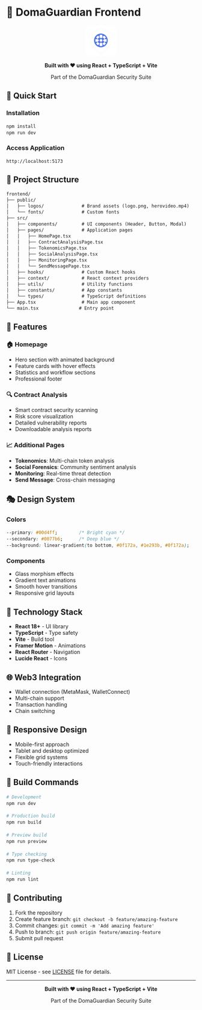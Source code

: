 # 🎨 DomaGuardian Frontend

<div align="center">
  <img src="public/logos/logo.png" alt="DomaGuardian Logo" width="80" height="80">
  
  <p><strong>Built with ❤️ using React + TypeScript + Vite</strong></p>
  <p>Part of the DomaGuardian Security Suite</p>
</div>

## 🚀 Quick Start

### Installation
```bash
npm install
npm run dev
```

### Access Application
```
http://localhost:5173
```

## 📁 Project Structure

```
frontend/
├── public/
│   ├── logos/              # Brand assets (logo.png, herovideo.mp4)
│   └── fonts/              # Custom fonts
├── src/
│   ├── components/         # UI components (Header, Button, Modal)
│   ├── pages/              # Application pages
│   │   ├── HomePage.tsx
│   │   ├── ContractAnalysisPage.tsx
│   │   ├── TokenomicsPage.tsx
│   │   ├── SocialAnalysisPage.tsx
│   │   ├── MonitoringPage.tsx
│   │   └── SendMessagePage.tsx
│   ├── hooks/              # Custom React hooks
│   ├── context/            # React context providers
│   ├── utils/              # Utility functions
│   ├── constants/          # App constants
│   └── types/              # TypeScript definitions
├── App.tsx                 # Main app component
└── main.tsx               # Entry point
```

## 🎨 Features

### 🏠 Homepage
- Hero section with animated background
- Feature cards with hover effects
- Statistics and workflow sections
- Professional footer

### 🔍 Contract Analysis
- Smart contract security scanning
- Risk score visualization
- Detailed vulnerability reports
- Downloadable analysis reports

### 📈 Additional Pages
- **Tokenomics**: Multi-chain token analysis
- **Social Forensics**: Community sentiment analysis
- **Monitoring**: Real-time threat detection
- **Send Message**: Cross-chain messaging

## 🎭 Design System

### Colors
```css
--primary: #00d4ff;        /* Bright cyan */
--secondary: #0077b6;      /* Deep blue */
--background: linear-gradient(to bottom, #0f172a, #1e293b, #0f172a);
```

### Components
- Glass morphism effects
- Gradient text animations
- Smooth hover transitions
- Responsive grid layouts

## 🔗 Technology Stack

- **React 18+** - UI library
- **TypeScript** - Type safety
- **Vite** - Build tool
- **Framer Motion** - Animations
- **React Router** - Navigation
- **Lucide React** - Icons

## 🌐 Web3 Integration

- Wallet connection (MetaMask, WalletConnect)
- Multi-chain support
- Transaction handling
- Chain switching

## 📱 Responsive Design

- Mobile-first approach
- Tablet and desktop optimized
- Flexible grid systems
- Touch-friendly interactions

## 🚀 Build Commands

```bash
# Development
npm run dev

# Production build
npm run build

# Preview build
npm run preview

# Type checking
npm run type-check

# Linting
npm run lint
```

## 🤝 Contributing

1. Fork the repository
2. Create feature branch: `git checkout -b feature/amazing-feature`
3. Commit changes: `git commit -m 'Add amazing feature'`
4. Push to branch: `git push origin feature/amazing-feature`
5. Submit pull request

## 📄 License

MIT License - see [LICENSE](../LICENSE) file for details.

---

<div align="center">
  <p><strong>Built with ❤️ using React + TypeScript + Vite</strong></p>
  <p>Part of the DomaGuardian Security Suite</p>
</div>